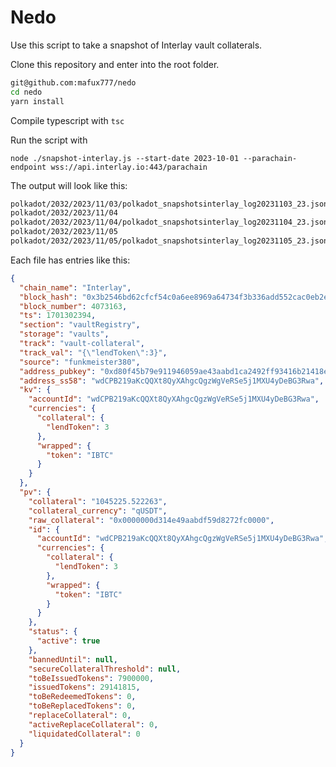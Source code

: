 # Nedo

Use this script to take a snapshot of Interlay vault collaterals. 


Clone this repository and enter into the root folder.

```bash
git@github.com:mafux777/nedo
cd nedo
yarn install
```

Compile typescript with `tsc`

Run the script with 

`node ./snapshot-interlay.js --start-date 2023-10-01 --parachain-endpoint wss://api.interlay.io:443/parachain`

The output will look like this:

```bash
polkadot/2032/2023/11/03/polkadot_snapshotsinterlay_log20231103_23.json
polkadot/2032/2023/11/04
polkadot/2032/2023/11/04/polkadot_snapshotsinterlay_log20231104_23.json
polkadot/2032/2023/11/05
polkadot/2032/2023/11/05/polkadot_snapshotsinterlay_log20231105_23.json
```

Each file has entries like this:

```json
{
  "chain_name": "Interlay",
  "block_hash": "0x3b2546bd62cfcf54c0a6ee8969a64734f3b336add552cac0eb2e108494fd9603",
  "block_number": 4073163,
  "ts": 1701302394,
  "section": "vaultRegistry",
  "storage": "vaults",
  "track": "vault-collateral",
  "track_val": "{\"lendToken\":3}",
  "source": "funkmeister380",
  "address_pubkey": "0xd80f45b79e911946059ae43aabd1ca2492ff93416b21418e6ca1538c1a782a27",
  "address_ss58": "wdCPB219aKcQQXt8QyXAhgcQgzWgVeRSe5j1MXU4yDeBG3Rwa",
  "kv": {
    "accountId": "wdCPB219aKcQQXt8QyXAhgcQgzWgVeRSe5j1MXU4yDeBG3Rwa",
    "currencies": {
      "collateral": {
        "lendToken": 3
      },
      "wrapped": {
        "token": "IBTC"
      }
    }
  },
  "pv": {
    "collateral": "1045225.522263",
    "collateral_currency": "qUSDT",
    "raw_collateral": "0x0000000d314e49aabdf59d8272fc0000",
    "id": {
      "accountId": "wdCPB219aKcQQXt8QyXAhgcQgzWgVeRSe5j1MXU4yDeBG3Rwa",
      "currencies": {
        "collateral": {
          "lendToken": 3
        },
        "wrapped": {
          "token": "IBTC"
        }
      }
    },
    "status": {
      "active": true
    },
    "bannedUntil": null,
    "secureCollateralThreshold": null,
    "toBeIssuedTokens": 7900000,
    "issuedTokens": 29141815,
    "toBeRedeemedTokens": 0,
    "toBeReplacedTokens": 0,
    "replaceCollateral": 0,
    "activeReplaceCollateral": 0,
    "liquidatedCollateral": 0
  }
}
```

